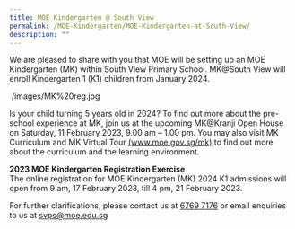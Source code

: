 ```yaml
---
title: MOE Kindergarten @ South View
permalink: /MOE-Kindergarten/MOE-Kindergarten-at-South-View/
description: ""
---
```

<p>We are pleased to share with you that MOE will be setting up an MOE Kindergarten (MK) within South View Primary School. MK@South View will enroll Kindergarten 1 (K1) children from January 2024.</p>
<img> /images/MK%20reg.jpg
<p>Is your child turning 5 years old in 2024? To find out more about the pre-school experience at MK, join us at the upcoming MK@Kranji Open House on Saturday, 11 February 2023, 9.00 am – 1.00 pm. You may also visit MK Curriculum and MK Virtual Tour <a href="https://www.moe.gov.sg/mk" target="_blank" rel="noopener">(www.moe.gov.sg/mk)</a> to find out more about the curriculum and the learning environment.</p>

<p><strong>2023 MOE Kindergarten Registration Exercise</strong><br/>
The online registration for MOE Kindergarten (MK) 2024 K1 admissions will open from 9 am, 17 February 2023, till 4 pm, 21 February 2023.</p>

<p>For further clarifications, please contact us at <u>6769 7176</u> or email enquiries to us at <a href="mailto:svps@moe.edu.sg" target="_blank" rel="noopener">svps@moe.edu.sg</p>